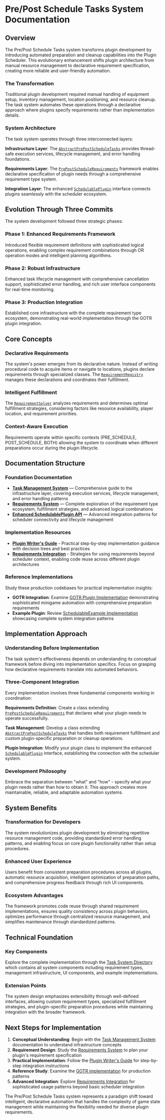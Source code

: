# Pre/Post Schedule Tasks System Documentation

## Overview

The Pre/Post Schedule Tasks system transforms plugin development by introducing automated preparation and cleanup capabilities into the Plugin Scheduler. This evolutionary enhancement shifts plugin architecture from manual resource management to declarative requirement specification, creating more reliable and user-friendly automation.

### The Transformation

Traditional plugin development required manual handling of equipment setup, inventory management, location positioning, and resource cleanup. The task system automates these operations through a declarative approach where plugins specify requirements rather than implementation details.

### System Architecture

The task system operates through three interconnected layers:

**Infrastructure Layer**: The [`AbstractPrePostScheduleTasks`](../../../runelite-client/src/main/java/net/runelite/client/plugins/microbot/pluginscheduler/tasks/AbstractPrePostScheduleTasks.java) provides thread-safe execution services, lifecycle management, and error handling foundations.

**Requirements Layer**: The [`PrePostScheduleRequirements`](../../../runelite-client/src/main/java/net/runelite/client/plugins/microbot/pluginscheduler/tasks/requirements/PrePostScheduleRequirements.java) framework enables declarative specification of plugin needs through a comprehensive requirement type system.

**Integration Layer**: The enhanced [`SchedulablePlugin`](../../../runelite-client/src/main/java/net/runelite/client/plugins/microbot/pluginscheduler/api/SchedulablePlugin.java) interface connects plugins seamlessly with the scheduler ecosystem.

## Evolution Through Three Commits

The system development followed three strategic phases:

### Phase 1: Enhanced Requirements Framework

Introduced flexible requirement definitions with sophisticated logical operations, enabling complex requirement combinations through OR operation modes and intelligent planning algorithms.

### Phase 2: Robust Infrastructure

Enhanced task lifecycle management with comprehensive cancellation support, sophisticated error handling, and rich user interface components for real-time monitoring.

### Phase 3: Production Integration

Established core infrastructure with the complete requirement type ecosystem, demonstrating real-world implementation through the GOTR plugin integration.

## Core Concepts

### Declarative Requirements

The system's power emerges from its declarative nature. Instead of writing procedural code to acquire items or navigate to locations, plugins declare requirements through specialized classes. The [`RequirementRegistry`](../../../runelite-client/src/main/java/net/runelite/client/plugins/microbot/pluginscheduler/tasks/requirements/registry/RequirementRegistry.java) manages these declarations and coordinates their fulfillment.

### Intelligent Fulfillment

The [`RequirementSolver`](../../../runelite-client/src/main/java/net/runelite/client/plugins/microbot/pluginscheduler/tasks/requirements/util/RequirementSolver.java) analyzes requirements and determines optimal fulfillment strategies, considering factors like resource availability, player location, and requirement priorities.

### Context-Aware Execution

Requirements operate within specific contexts (PRE_SCHEDULE, POST_SCHEDULE, BOTH) allowing the system to coordinate when different preparations occur during the plugin lifecycle.

## Documentation Structure

### Foundation Documentation

- **[Task Management System](task-management-system.md)** — Comprehensive guide to the infrastructure layer, covering execution services, lifecycle management, and error handling patterns
- **[Requirements System](requirements-system.md)** — Complete exploration of the requirement type ecosystem, fulfillment strategies, and advanced logical combinations
- **[Enhanced SchedulablePlugin API](enhanced-schedulable-plugin-api.md)** — Advanced integration patterns for scheduler connectivity and lifecycle management

### Implementation Resources

- **[Plugin Writer's Guide](plugin-writers-guide.md)** - Practical step-by-step implementation guidance with decision trees and best practices
- **[Requirements Integration](requirements-integration.md)** - Strategies for using requirements beyond scheduler context, enabling code reuse across different plugin architectures

### Reference Implementations

Study these production codebases for practical implementation insights:

- **GOTR Integration**: Examine [GOTR Plugin Implementation](../../../runelite-client/src/main/java/net/runelite/client/plugins/microbot/runecrafting/gotr/) demonstrating sophisticated minigame automation with comprehensive preparation requirements
- **Example Plugin**: Review [SchedulableExample Implementation](../../../runelite-client/src/main/java/net/runelite/client/plugins/microbot/VoxPlugins/schedulable/example/) showcasing complete system integration patterns

## Implementation Approach

### Understanding Before Implementation

The task system's effectiveness depends on understanding its conceptual framework before diving into implementation specifics. Focus on grasping how declarative requirements translate into automated behaviors.

### Three-Component Integration

Every implementation involves three fundamental components working in coordination:

**Requirements Definition**: Create a class extending [`PrePostScheduleRequirements`](../../../runelite-client/src/main/java/net/runelite/client/plugins/microbot/pluginscheduler/tasks/requirements/PrePostScheduleRequirements.java) that declares what your plugin needs to operate successfully.

**Task Management**: Develop a class extending [`AbstractPrePostScheduleTasks`](../../../runelite-client/src/main/java/net/runelite/client/plugins/microbot/pluginscheduler/tasks/AbstractPrePostScheduleTasks.java) that handles both requirement fulfillment and custom plugin-specific preparation or cleanup operations.

**Plugin Integration**: Modify your plugin class to implement the enhanced [`SchedulablePlugin`](../../../runelite-client/src/main/java/net/runelite/client/plugins/microbot/pluginscheduler/api/SchedulablePlugin.java) interface, establishing the connection with the scheduler system.

### Development Philosophy

Embrace the separation between "what" and "how" - specify what your plugin needs rather than how to obtain it. This approach creates more maintainable, reliable, and adaptable automation systems.

## System Benefits

### Transformation for Developers

The system revolutionizes plugin development by eliminating repetitive resource management code, providing standardized error handling patterns, and enabling focus on core plugin functionality rather than setup procedures.

### Enhanced User Experience

Users benefit from consistent preparation procedures across all plugins, automatic resource acquisition, intelligent optimization of preparation paths, and comprehensive progress feedback through rich UI components.

### Ecosystem Advantages

The framework promotes code reuse through shared requirement implementations, ensures quality consistency across plugin behaviors, optimizes performance through centralized resource management, and simplifies maintenance through standardized patterns.

## Technical Foundation

### Key Components

Explore the complete implementation through the [Task System Directory](../../../runelite-client/src/main/java/net/runelite/client/plugins/microbot/pluginscheduler/tasks/) which contains all system components including requirement types, management infrastructure, UI components, and example implementations.

### Extension Points

The system design emphasizes extensibility through well-defined interfaces, allowing custom requirement types, specialized fulfillment strategies, and plugin-specific preparation procedures while maintaining integration with the broader framework.

## Next Steps for Implementation

1. **Conceptual Understanding**: Begin with the [Task Management System](task-management-system.md) documentation to understand infrastructure concepts
2. **Requirement Design**: Study the [Requirements System](requirements-system.md) to plan your plugin's requirement specification
3. **Practical Implementation**: Follow the [Plugin Writer's Guide](plugin-writers-guide.md) for step-by-step integration instructions
4. **Reference Study**: Examine the [GOTR implementation](../../../runelite-client/src/main/java/net/runelite/client/plugins/microbot/runecrafting/gotr/) for production patterns
5. **Advanced Integration**: Explore [Requirements Integration](requirements-integration.md) for sophisticated usage patterns beyond basic scheduler integration

The Pre/Post Schedule Tasks system represents a paradigm shift toward intelligent, declarative automation that handles the complexity of game state management while maintaining the flexibility needed for diverse plugin requirements.
